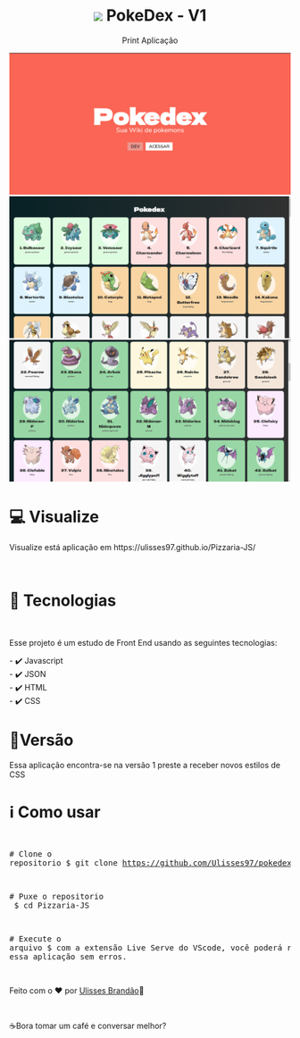 <div align="center" >
  <h1 align="center" > 
    <img width="60" src="https://upload.wikimedia.org/wikipedia/commons/thumb/5/53/Pok%C3%A9_Ball_icon.svg/512px-Pok%C3%A9_Ball_icon.svg.png"/>
    PokeDex - V1 </h1> 
  
  <p>Print Aplicação</p>
 <img src="./images/Pokedex-print1.png"/>
 <img src="./images/Pokedex-print2.png"/>
 <img src="./images/Pokedex-print3.png"/>
</div>

<div>
  
<h1>💻 Visualize</h1>
<p>Visualize está aplicação em https://ulisses97.github.io/Pizzaria-JS/ </p>
</br>


<h1>🚀 Tecnologias</h1>
</br>
<p>Esse projeto é um estudo de Front End usando as seguintes tecnologias:</p>
<span>
- ✔️ Javascript </br>
- ✔️ JSON </br>
- ✔️ HTML </br>
- ✔️ CSS </br>
</span>
</div>

<div>
<h1>📝Versão</h1>
<p>Essa aplicação encontra-se na versão 1 preste a receber novos estilos de CSS</p>
 </div>
 
<div>
<h1>ℹ️ Como usar</h1>
<div class="highlight highlight-source-shell"><pre>

<span class="pl-c"><span class="pl-c">#</span> Clone o repositorio</span>
$ git clone https://github.com/Ulisses97/pokedex.git

<span class="pl-c"><span class="pl-c">#</span> Puxe o repositorio </span>
$ <span class="pl-c1">cd</span> Pizzaria-JS

<span class="pl-c"><span class="pl-c">#</span> Execute o arquivo</span>
$ com a extensão Live Serve do VScode, você poderá rodar essa aplicação sem erros.

</div>

<footer><p>Feito com o ♥ por <a href="https://www.instagram.com/ulisses.brandao/">Ulisses Brandão</a>👋</p> </br>
<p>☕Bora tomar um café e conversar melhor?</p></footer>
